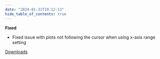```yaml
---
date: "2024-01-31T19:12:13"
hide_table_of_contents: true
---
```

**Fixed**
- Fixed issue with plots not following the cursor when using x-axis range setting
<!-- truncate -->
[Downloads](https://github.com/foxglove/studio/releases/tag/v1.86.1)
